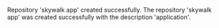 Repository 'skywalk app' created successfully.
The repository 'skywalk app' was created successfully with the description 'application'.